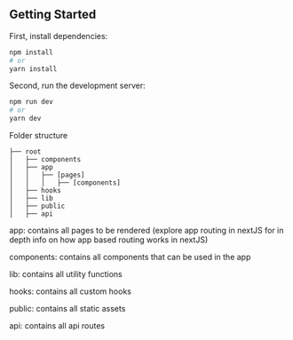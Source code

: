 ## Getting Started

First, install dependencies:

```bash
npm install
# or
yarn install
```

Second, run the development server:

```bash
npm run dev
# or
yarn dev
```

Folder structure

```
├── root
│   ├── components
│   ├── app
│   │   ├── [pages]
│   │   │   ├── [components]
│   ├── hooks
│   ├── lib
│   ├── public
│   ├── api

```

app: contains all pages to be rendered (explore app routing in nextJS for in depth info on how app based routing works in nextJS)

components: contains all components that can be used in the app

lib: contains all utility functions

hooks: contains all custom hooks

public: contains all static assets

api: contains all api routes



